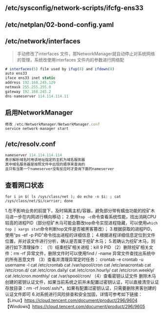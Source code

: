 ## /etc/sysconfig/network-scripts/ifcfg-ens33
## /etc/netplan/02-bond-config.yaml
## /etc/network/interfaces
>手动修改了interfaces 文件，那NetworkManager就自动停止对系统网络的管理，系统改使用interfaces 文件内的参数进行网络配
```js
# interfaces(5) file used by ifup(8) and ifdown(8)
auto ens33
iface ens33 inet static
address 192.168.245.129
netmask 255.255.255.0
gateway 192.168.245.2
dns-nameserver 114.114.114.11
```
## 启用NetworkManager
```js
修改 /etc/NetworkManager/NetworkManager.conf
service network-manager start
```
## /etc/resolv.conf 
```js
nameserver 114.114.114.114
表示解析域名时用该地址指定的主机为域名服务器
其中域名服务器是按照文件中出现的顺序来查询的
且只有当第一个nameserver没有反应时才查询下面的nameserver
```
## 查看网口状态
```
for i in $( ls /sys/class/net ); do echo -n $i: ; cat /sys/class/net/$i/carrier; done
```
1.在不影响业务的前提下，及时隔离主机/容器，避免部分带有蠕虫功能的挖矿木马进一步在内网进行横向移动；
2.使用`top -c`命令查看系统性能，找出消耗CPU较高的进程PID（部分挖矿木马可能会篡改top命令实现进程隐藏，可以使用`which top | xargs stat`命令判断top文件是否被黑客篡改）；
3.根据获取的进程PID，使用“ps -ef -p PID”命令找出进程的详细信息；
4.根据进程详细信息定位到文件位置，并对该文件进行分析，确认是否属于挖矿木马；
5.若确认为挖矿木马，则进行如下清理操作：
（1）结束挖矿相关进程：kill 9 PID
（2）删除挖矿相关文件：rm -rf 异常文件，删除文件时可以使用find / -name 异常文件查找出系统中的所有恶意文件
（3）查看并清理异常定时任务：
	crontab -e
	crontab -u username -l
	cat /etc/crontab
        cat /var/spool/cron
        cat /etc/anacrontab
        cat /etc/cron.d/ 
        cat /etc/cron.daily/ 
        cat /etc/cron.hourly/ 
        cat /etc/cron.weekly/ 
        cat /etc/cron.monthly/ 
        cat /var/spool/cron/
（4）查看密钥认证文件
	删除木马创建的密钥认证文件，如果当前系统之前并未配置过密钥认证，可以直接清空认证存放目录：rm -rf /root/.ssh/*。如果有配置过密钥认证，只需要删除黑客创建的认证文件即可
6.对系统进行风险排查和安全加固，详情可参考如下链接：
【Linux】https://cloud.tencent.com/document/product/296/9604
【Windows】https://cloud.tencent.com/document/product/296/9605